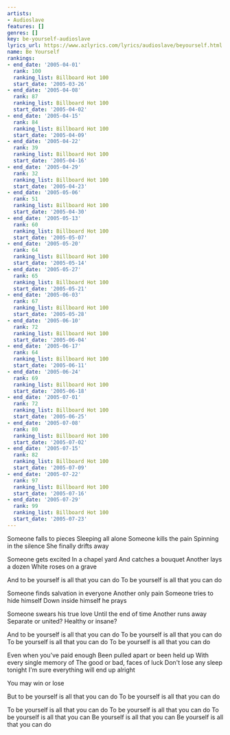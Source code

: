 ```yaml
---
artists:
- Audioslave
features: []
genres: []
key: be-yourself-audioslave
lyrics_url: https://www.azlyrics.com/lyrics/audioslave/beyourself.html
name: Be Yourself
rankings:
- end_date: '2005-04-01'
  rank: 100
  ranking_list: Billboard Hot 100
  start_date: '2005-03-26'
- end_date: '2005-04-08'
  rank: 87
  ranking_list: Billboard Hot 100
  start_date: '2005-04-02'
- end_date: '2005-04-15'
  rank: 84
  ranking_list: Billboard Hot 100
  start_date: '2005-04-09'
- end_date: '2005-04-22'
  rank: 39
  ranking_list: Billboard Hot 100
  start_date: '2005-04-16'
- end_date: '2005-04-29'
  rank: 32
  ranking_list: Billboard Hot 100
  start_date: '2005-04-23'
- end_date: '2005-05-06'
  rank: 51
  ranking_list: Billboard Hot 100
  start_date: '2005-04-30'
- end_date: '2005-05-13'
  rank: 60
  ranking_list: Billboard Hot 100
  start_date: '2005-05-07'
- end_date: '2005-05-20'
  rank: 64
  ranking_list: Billboard Hot 100
  start_date: '2005-05-14'
- end_date: '2005-05-27'
  rank: 65
  ranking_list: Billboard Hot 100
  start_date: '2005-05-21'
- end_date: '2005-06-03'
  rank: 67
  ranking_list: Billboard Hot 100
  start_date: '2005-05-28'
- end_date: '2005-06-10'
  rank: 72
  ranking_list: Billboard Hot 100
  start_date: '2005-06-04'
- end_date: '2005-06-17'
  rank: 64
  ranking_list: Billboard Hot 100
  start_date: '2005-06-11'
- end_date: '2005-06-24'
  rank: 69
  ranking_list: Billboard Hot 100
  start_date: '2005-06-18'
- end_date: '2005-07-01'
  rank: 72
  ranking_list: Billboard Hot 100
  start_date: '2005-06-25'
- end_date: '2005-07-08'
  rank: 80
  ranking_list: Billboard Hot 100
  start_date: '2005-07-02'
- end_date: '2005-07-15'
  rank: 82
  ranking_list: Billboard Hot 100
  start_date: '2005-07-09'
- end_date: '2005-07-22'
  rank: 97
  ranking_list: Billboard Hot 100
  start_date: '2005-07-16'
- end_date: '2005-07-29'
  rank: 99
  ranking_list: Billboard Hot 100
  start_date: '2005-07-23'
---
```


Someone falls to pieces
Sleeping all alone
Someone kills the pain
Spinning in the silence
She finally drifts away

Someone gets excited
In a chapel yard
And catches a bouquet
Another lays a dozen
White roses on a grave

And to be yourself is all that you can do
To be yourself is all that you can do

Someone finds salvation in everyone
Another only pain
Someone tries to hide himself
Down inside himself he prays

Someone swears his true love
Until the end of time
Another runs away
Separate or united?
Healthy or insane?

And to be yourself is all that you can do
To be yourself is all that you can do
To be yourself is all that you can do
To be yourself is all that you can do

Even when you've paid enough
Been pulled apart or been held up
With every single memory of
The good or bad, faces of luck
Don't lose any sleep tonight
I'm sure everything will end up alright

You may win or lose

But to be yourself is all that you can do
To be yourself is all that you can do

To be yourself is all that you can do
To be yourself is all that you can do
To be yourself is all that you can
Be yourself is all that you can
Be yourself is all that you can do



